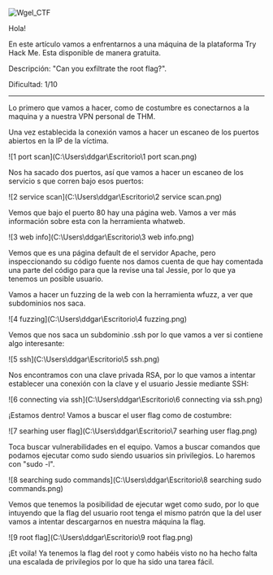 ![Wgel_CTF](C:\Users\ddgar\Escritorio\Wgel_CTF.png)

Hola!

En este artículo vamos a enfrentarnos a una máquina de la plataforma Try Hack Me. Esta disponible de manera gratuita.

Descripción: "Can you exfiltrate the root flag?".

Dificultad: 1/10

--------------------------------------------------------

Lo primero que vamos a hacer, como de costumbre es conectarnos a la maquina y a nuestra VPN personal de THM.

Una vez establecida la conexión vamos a hacer un escaneo de los puertos abiertos en la IP de la víctima.

![1 port scan](C:\Users\ddgar\Escritorio\1 port scan.png)

Nos ha sacado dos puertos, así que vamos a hacer un escaneo de los servicio s que corren bajo esos puertos:

![2 service scan](C:\Users\ddgar\Escritorio\2 service scan.png)

Vemos que bajo el puerto 80 hay una página web. Vamos a ver más información sobre esta con la herramienta whatweb.

![3 web info](C:\Users\ddgar\Escritorio\3 web info.png)

Vemos que es una página default de el servidor Apache, pero inspeccionando su código fuente nos damos cuenta de que hay comentada una parte del código para que la revise una tal Jessie, por lo que ya tenemos un posible usuario.

Vamos a hacer un fuzzing de la web con la herramienta wfuzz, a ver que subdominios nos saca.

![4 fuzzing](C:\Users\ddgar\Escritorio\4 fuzzing.png)

Vemos que nos saca un subdominio .ssh por lo que vamos a ver si contiene algo interesante:

![5 ssh](C:\Users\ddgar\Escritorio\5 ssh.png)

Nos encontramos con una clave privada RSA, por lo que vamos a intentar establecer una conexión con la clave y el usuario Jessie mediante SSH:

![6 connecting via ssh](C:\Users\ddgar\Escritorio\6 connecting via ssh.png)

¡Estamos dentro! Vamos a buscar el user flag como de costumbre:

![7 searhing user flag](C:\Users\ddgar\Escritorio\7 searhing user flag.png)

Toca buscar vulnerabilidades en el equipo. Vamos a buscar comandos que podamos ejecutar como sudo siendo usuarios sin privilegios. Lo haremos con "sudo -l".

![8 searching sudo commands](C:\Users\ddgar\Escritorio\8 searching sudo commands.png)

Vemos que tenemos la posibilidad de ejecutar wget como sudo, por lo que intuyendo que la flag del usuario root tenga el mismo patrón que la del user vamos a intentar descargarnos en nuestra máquina la flag.

![9 root flag](C:\Users\ddgar\Escritorio\9 root flag.png)

¡Et voila! Ya tenemos la flag del root y como habéis visto no ha hecho falta una escalada de privilegios por lo que ha sido una tarea fácil.
